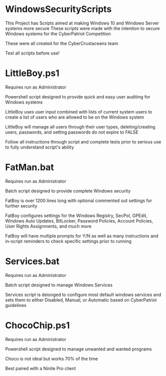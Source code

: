 # WindowsSecurityScripts
This Project has Scripts aimed at making Windows 10 and Windows Server systems more secure
These scripts were made with the intention to secure Windows systems for the CyberPatriot Competition

These were all created for the CyberCrustaceans team

Test all scripts before use!

# LittleBoy.ps1

Requires run as Administrator

Powershell script designed to provide quick and easy user auditing for Windows systems

LittleBoy uses user input combined with lists of current system users to create a list of users who are allowed to be on the Windows system

LittleBoy will manage all users through their user types, deleting/creating users, passwords, and setting passwords do not expire to FALSE

Follow all instructions through script and complete tests prior to serious use to fully understand script's ability

# FatMan.bat

Requires run as Administrator

Batch script designed to provide complete Windows security

FatBoy is over 1200 lines long with optional commented out settings for further security

FatBoy configures settings for the Windows Registry, SecPol, GPEdit, Windows Auto Updates, BitLocker, Password Policies, Account Policies, User Rights Assignments, and much more

FatBoy will have multiple prompts for Y/N as well as many instructions and in-script reminders to check specific settings prior to running

# Services.bat

Requires run as Administrator

Batch script designed to manage Windows Services

Services script is deisnged to configure most default windows services and sets them to either Disabled, Manual, or Automatic based on CyberPatriot guidelines

# ChocoChip.ps1

Requires run as Administrator

Powershell script designed to manage unwanted and wanted programs

Choco is not ideal but works 70% of the time

Best paired with a Ninite Pro client
